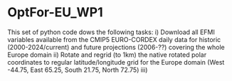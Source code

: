 # OptFor-EU_WP1
This set of python code dows the following tasks:
  i) Download all EFMI variables available from the CMIP5 EURO-CORDEX daily data for historic (2000-2024/current) and future projections (2006-??) covering the whole Europe domain
  ii) Rotate and regrid (to 1km) the native rotated polar coordinates to regular latitude/longitude grid for the Europe domain (West -44.75, East 65.25, South 21.75, North 72.75)
  iii) 
